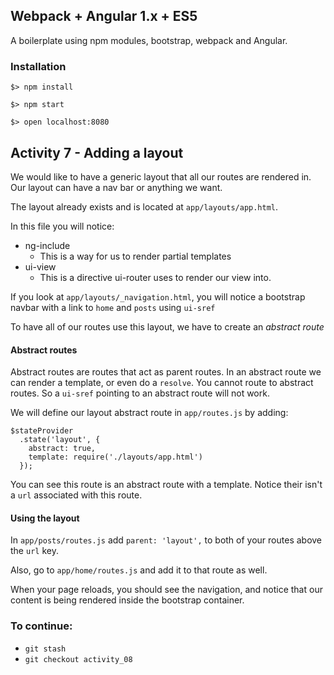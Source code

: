 ## Webpack + Angular 1.x + ES5

A boilerplate using npm modules, bootstrap, webpack and Angular.

### Installation

`$> npm install`

`$> npm start`

`$> open localhost:8080`

## Activity 7 - Adding a layout

We would like to have a generic layout that all our routes are rendered in.
Our layout can have a nav bar or anything we want.

The layout already exists and is located at `app/layouts/app.html`.

In this file you will notice:

* ng-include
  * This is a way for us to render partial templates
* ui-view
  * This is a directive ui-router uses to render our view into.

If you look at `app/layouts/_navigation.html`, you will notice a bootstrap navbar with a link to `home` and `posts` using `ui-sref`

To have all of our routes use this layout, we have to create an *abstract route*

#### Abstract routes

Abstract routes are routes that act as parent routes.  In an abstract route we can render a template, or even do a `resolve`.
You cannot route to abstract routes.  So a `ui-sref` pointing to an abstract route will not work.

We will define our layout abstract route in `app/routes.js` by adding: 

```
$stateProvider
  .state('layout', {
    abstract: true,
    template: require('./layouts/app.html')
  });
```

You can see this route is an abstract route with a template.  Notice their isn't a `url` associated with this route.

#### Using the layout

In `app/posts/routes.js` add `parent: 'layout',` to both of your routes above the `url` key.

Also, go to `app/home/routes.js` and add it to that route as well.

When your page reloads, you should see the navigation, and notice that our content is being rendered inside the
bootstrap container.


### To continue:

* `git stash`
* `git checkout activity_08`



